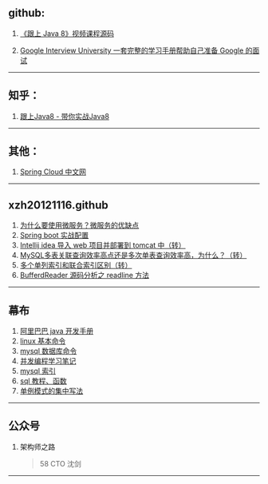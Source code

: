 

## github:

1. [《跟上 Java 8》视频课程源码](https://github.com/biezhi/learn-java8)

2. [Google Interview University 一套完整的学习手册帮助自己准备 Google 的面试](https://github.com/jwasham/coding-interview-university/blob/master/translations/README-cn.md)

------



## 知乎：

1. [跟上Java8 - 带你实战Java8](https://zhuanlan.zhihu.com/java8)

------



## 其他：

1. [Spring Cloud 中文网](https://springcloud.cc/)

------

## xzh20121116.github

1. [为什么要使用微服务？微服务的优缺点](https://github.com/xzh20121116/blog/issues/5)
2. [Spring boot 实战配置](https://github.com/xzh20121116/blog/issues/6)
3. [Intellij idea 导入 web 项目并部署到 tomcat 中（转）](https://github.com/xzh20121116/blog/issues/7)
4. [MySQL多表关联查询效率高点还是多次单表查询效率高，为什么？（转）](https://github.com/xzh20121116/blog/issues/8)
5. [多个单列索引和联合索引区别（转）](https://github.com/xzh20121116/blog/issues/9)
6. [BufferdReader 源码分析之 readline 方法](https://github.com/xzh20121116/blog/issues/10)

------

## 幕布

1. [阿里巴巴 java 开发手册](https://mubu.com/doc/explore/16333)
2. [linux 基本命令](https://mubu.com/doc/mY7-GQnYn0)
3. [mysql 数据库命令](https://mubu.com/doc/cptK0TLk9w)
4. [并发编程学习笔记](https://mubu.com/doc/t3hQBgYZz0)
5. [mysql 索引](https://mubu.com/doc/biM-VEGo9w)
6. [sql 教程、函数](https://mubu.com/doc/7qrA1L5d_g)
7. [单例模式的集中写法](https://mubu.com/doc/oDNpLPhY90)

------

## 公众号

1. 架构师之路

   > 58 CTO 沈剑



------

